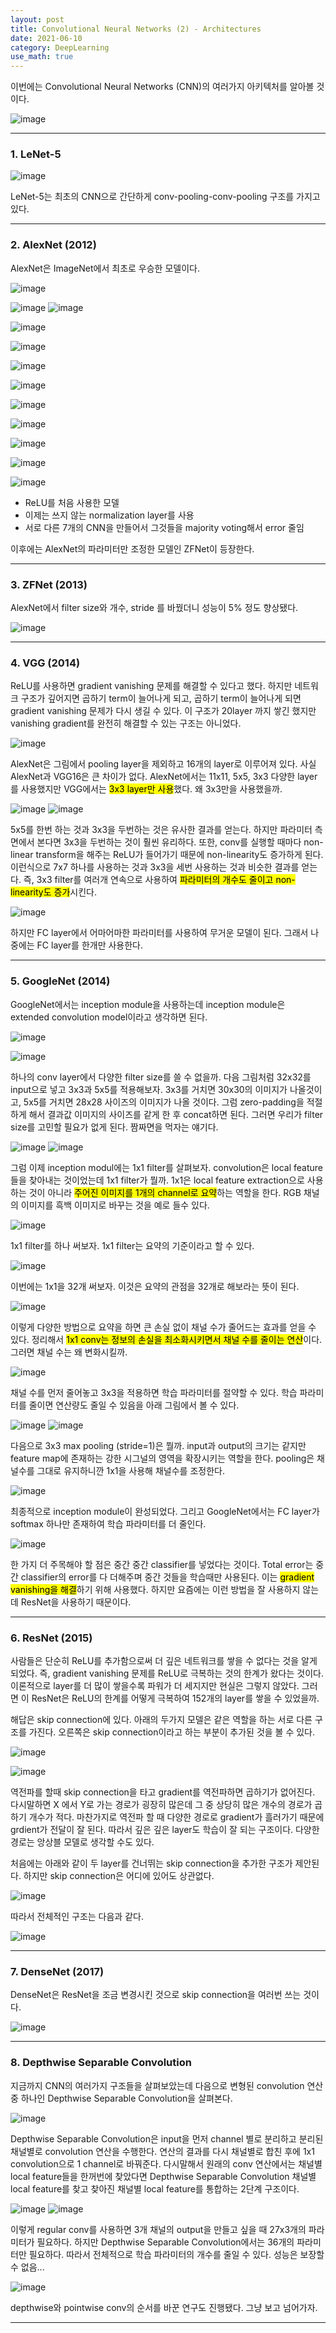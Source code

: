 ```yaml
---
layout: post
title: Convolutional Neural Networks (2) - Architectures
date: 2021-06-10
category: DeepLearning
use_math: true
---
```


이번에는 Convolutional Neural Networks (CNN)의 여러가지 아키텍처를 알아볼 것이다.

![image](https://user-images.githubusercontent.com/61526722/121185059-a3997d80-c8a0-11eb-96de-9bc2da956068.png)

---

### 1. LeNet-5

![image](https://user-images.githubusercontent.com/61526722/121184594-35ed5180-c8a0-11eb-9d94-f9f981587431.png)

LeNet-5는 최초의 CNN으로 간단하게 conv-pooling-conv-pooling 구조를 가지고 있다. 

---

### 2. AlexNet (2012)

AlexNet은 ImageNet에서 최초로 우승한 모델이다. 

![image](https://user-images.githubusercontent.com/61526722/121185177-c461d300-c8a0-11eb-8c4f-c9f73f5755a3.png)

![image](https://user-images.githubusercontent.com/61526722/121185480-14d93080-c8a1-11eb-8c93-91d5f1ec37b6.png)
![image](https://user-images.githubusercontent.com/61526722/121186007-9cbf3a80-c8a1-11eb-87a9-f5a82dc4abb2.png)

![image](https://user-images.githubusercontent.com/61526722/121194710-f4fa3a80-c8a9-11eb-991d-7ac7bca849bf.png)

![image](https://user-images.githubusercontent.com/61526722/121194723-f6c3fe00-c8a9-11eb-9151-6a68a9fa2ce2.png)

![image](https://user-images.githubusercontent.com/61526722/121194738-f9265800-c8a9-11eb-8da2-26c1480d7ebc.png)

![image](https://user-images.githubusercontent.com/61526722/121194742-faf01b80-c8a9-11eb-87c8-48a54610ffac.png)

![image](https://user-images.githubusercontent.com/61526722/121194750-fd527580-c8a9-11eb-938d-cedb33bf52ce.png)

![image](https://user-images.githubusercontent.com/61526722/121194756-ff1c3900-c8a9-11eb-9115-bda67dc6b20f.png)

![image](https://user-images.githubusercontent.com/61526722/121194761-004d6600-c8aa-11eb-9a0a-611c2a119b55.png)

![image](https://user-images.githubusercontent.com/61526722/121194797-093e3780-c8aa-11eb-9a5c-00d239a11994.png)

![image](https://user-images.githubusercontent.com/61526722/121194764-02172980-c8aa-11eb-9b59-676fe4640d82.png)


- ReLU를 처음 사용한 모델
- 이제는 쓰지 않는 normalization layer를 사용
- 서로 다른 7개의 CNN을 만들어서 그것들을 majority voting해서 error 줄임

이후에는 AlexNet의 파라미터만 조정한 모델인 ZFNet이 등장한다.

---

### 3. ZFNet (2013)

AlexNet에서 filter size와 개수, stride 를 바꿨더니 성능이 5% 정도 향상됐다.  

![image](https://user-images.githubusercontent.com/61526722/121187350-efe5bd00-c8a2-11eb-94a6-103c6ae999ae.png)


---

### 4. VGG (2014)

ReLU를 사용하면 gradient vanishing 문제를 해결할 수 있다고 했다. 하지만 네트워크 구조가 깊어지면 곱하기 term이 늘어나게 되고, 곱하기 term이 늘어나게 되면 gradient vanishing 문제가 다시 생길 수 있다. 이 구조가 20layer 까지 쌓긴 했지만 vanishing gradient를 완전히 해결할 수 있는 구조는 아니었다.

![image](https://user-images.githubusercontent.com/61526722/121191014-8bc4f800-c8a6-11eb-92c0-f10c01743db9.png)

AlexNet은 그림에서 pooling layer을 제외하고 16개의 layer로 이루어져 있다. 사실 AlexNet과 VGG16은 큰 차이가 없다. AlexNet에서는 11x11, 5x5, 3x3 다양한 layer를 사용했지만 VGG에서는 <mark>3x3 layer만 사용</mark>했다. 왜 3x3만을 사용했을까.

![image](https://user-images.githubusercontent.com/61526722/121189686-494eeb80-c8a5-11eb-97d2-483ca039b633.png)
![image](https://user-images.githubusercontent.com/61526722/121189109-bc0b9700-c8a4-11eb-9ce3-51ba15af604a.png)

5x5를 한번 하는 것과 3x3을 두번하는 것은 유사한 결과를 얻는다. 하지만 파라미터 측면에서 본다면 3x3을 두번하는 것이 훨씬 유리하다. 또한, conv를 실행할 때마다 non-linear transform을 해주는 ReLU가 들어가기 때문에 non-linearity도 증가하게 된다. 이런식으로 7x7 하나를 사용하는 것과 3x3을 세번 사용하는 것과 비슷한 결과를 얻는다. 즉, 3x3 filter를 여러개 연속으로 사용하여 <mark>파라미터의 개수도 줄이고 non-linearity도 증가</mark>시킨다.

![image](https://user-images.githubusercontent.com/61526722/121189928-861ae280-c8a5-11eb-86ea-e5e68cb0835e.png)

하지만 FC layer에서 어마어마한 파라미터를 사용하여 무거운 모델이 된다. 그래서 나중에는 FC layer를 한개만 사용한다.  

---

### 5. GoogleNet (2014)

GoogleNet에서는 inception module을 사용하는데 inception module은 extended convolution model이라고 생각하면 된다.

![image](https://user-images.githubusercontent.com/61526722/121191226-be6ef080-c8a6-11eb-95aa-9e7ad20ee8fa.png)

![image](https://user-images.githubusercontent.com/61526722/121191570-0db52100-c8a7-11eb-83ad-8f575341535e.png)

하나의 conv layer에서 다양한 filter size를 쓸 수 없을까. 다음 그림처럼 32x32를 input으로 넣고 3x3과 5x5를 적용해보자. 3x3를 거치면 30x30의 이미지가 나올것이고, 5x5를 거치면 28x28 사이즈의 이미지가 나올 것이다. 그럼 zero-padding을 적절하게 해서 결과값 이미지의 사이즈를 같게 한 후 concat하면 된다. 그러면 우리가 filter size를 고민할 필요가 없게 된다. 짬짜면을 먹자는 얘기다. 

![image](https://user-images.githubusercontent.com/61526722/121192311-c9765080-c8a7-11eb-990b-1598fc2638d1.png)
![image](https://user-images.githubusercontent.com/61526722/121192320-cb401400-c8a7-11eb-874e-840438a4c4dc.png)

그럼 이제 inception modul에는 1x1 filter를 살펴보자. convolution은 local feature들을 찾아내는 것이었는데 1x1 filter가 뭘까. 1x1은 local feature extraction으로 사용하는 것이 아니라 <mark>주어진 이미지를 1개의 channel로 요약</mark>하는 역할을 한다. RGB 채널의 이미지를 흑백 이미지로 바꾸는 것을 예로 들수 있다. 

![image](https://user-images.githubusercontent.com/61526722/121193190-984a5000-c8a8-11eb-9d7e-a3978c1a9481.png)

1x1 filter를 하나 써보자. 1x1 filter는 요약의 기준이라고 할 수 있다. 

![image](https://user-images.githubusercontent.com/61526722/121193457-d5aedd80-c8a8-11eb-9446-5bc141f10942.png)

이번에는 1x1을 32개 써보자. 이것은 요약의 관점을 32개로 해보라는 뜻이 된다. 

![image](https://user-images.githubusercontent.com/61526722/121193477-d8a9ce00-c8a8-11eb-9ac8-9acf106304f3.png)

이렇게 다양한 방법으로 요약을 하면 큰 손실 없이 채널 수가 줄어드는 효과를 얻을 수 있다. 정리해서 <mark>1x1 conv는 정보의 손실을 최소화시키면서 채널 수를 줄이는 연산</mark>이다. 그러면 채널 수는 왜 변화시킬까.

![image](https://user-images.githubusercontent.com/61526722/121208792-4b20ab00-c8b5-11eb-8da8-33e021ed9ed7.png)

채널 수를 먼저 줄어놓고 3x3을 적용하면 학습 파라미터를 절약할 수 있다. 학습 파라미터를 줄이면 연산량도 줄일 수 있음을 아래 그림에서 볼 수 있다.

![image](https://user-images.githubusercontent.com/61526722/121210193-6e982580-c8b6-11eb-9826-bbcc742ed9ca.png)
![image](https://user-images.githubusercontent.com/61526722/121210245-7b1c7e00-c8b6-11eb-891e-38833550a1b4.png)

다음으로 3x3 max pooling (stride=1)은 뭘까. input과 output의 크기는 같지만 feature map에 존재하는 강한 시그널의 영역을 확장시키는 역할을 한다. pooling은 채널수를 그대로 유지하니깐 1x1을 사용해 채널수를 조정한다. 

![image](https://user-images.githubusercontent.com/61526722/121209567-e44fc180-c8b5-11eb-96b0-d8ef81c4fcb1.png)

최종적으로 inception module이 완성되었다. 그리고 GoogleNet에서는 FC layer가 softmax 하나만 존재하여 학습 파라미터를 더 줄인다. 

![image](https://user-images.githubusercontent.com/61526722/121210759-e5352300-c8b6-11eb-8c54-3a48f8a8a6dd.png)

한 가지 더 주목해야 할 점은 중간 중간 classifier를 넣었다는 것이다. Total error는 중간 classifier의 error를 다 더해주며 중간 것들을 학습때만 사용된다. 이는 <mark>gradient vanishing을 해결</mark>하기 위해 사용했다. 하지만 요즘에는 이런 방법을 잘 사용하지 않는데 ResNet을 사용하기 때문이다. 

---

### 6. ResNet (2015)

사람들은 단순히 ReLU를 추가함으로써 더 깊은 네트워크를 쌓을 수 없다는 것을 알게 되었다. 즉, gradient vanishing 문제를 ReLU로 극복하는 것의 한계가 왔다는 것이다. 이론적으로 layer를 더 많이 쌓을수록 파워가 더 세지지만 현실은 그렇지 않았다. 그러면 이 ResNet은 ReLU의 한계를 어떻게 극복하여 152개의 layer를 쌓을 수 있었을까. 


해답은 skip connection에 있다. 아래의 두가지 모델은 같은 역할을 하는 서로 다른 구조를 가진다. 오른쪽은 skip connection이라고 하는 부분이 추가된 것을 볼 수 있다. 

![image](https://user-images.githubusercontent.com/61526722/121213793-86bd7400-c8b9-11eb-8640-1a9a395021e0.png)

![image](https://user-images.githubusercontent.com/61526722/121212771-9d170000-c8b8-11eb-95ab-f8c5370f1ccd.png)

역전파를 할때 skip connection을 타고 gradient를 역전파하면 곱하기가 없어진다. 다시말하면 X 에서 Y로 가는 경로가 굉장히 많은데 그 중 상당히 많은 개수의 경로가 곱하기 개수가 적다. 마찬가지로 역전파 할 때 다양한 경로로 gradient가 흘러가기 때문에 grdient가 전달이 잘 된다. 따라서 깊은 깊은 layer도 학습이 잘 되는 구조이다. 다양한 경로는 앙상블 모델로 생각할 수도 있다. 

처음에는 아래와 같이 두 layer를 건너뛰는 skip connection을 추가한 구조가 제안된다. 하지만 skip connection은 어디에 있어도 상관없다. 

![image](https://user-images.githubusercontent.com/61526722/121214298-eddb2880-c8b9-11eb-8778-56df1c506be5.png)

따라서 전체적인 구조는 다음과 같다. 

![image](https://user-images.githubusercontent.com/61526722/121214585-3561b480-c8ba-11eb-8984-121876250be9.png)

---

### 7. DenseNet (2017)

DenseNet은 ResNet을 조금 변경시킨 것으로 skip connection을 여러번 쓰는 것이다. 

![image](https://user-images.githubusercontent.com/61526722/121215401-ec5e3000-c8ba-11eb-82a2-6796518843d9.png)

---

### 8. Depthwise Separable Convolution

지금까지 CNN의 여러가지 구조들을 살펴보았는데 다음으로 변형된 convolution 연산 중 하나인 Depthwise Separable Convolution을 살펴본다. 

![image](https://user-images.githubusercontent.com/61526722/121215809-4b23a980-c8bb-11eb-8698-6ba5328e6ab2.png)

Depthwise Separable Convolution은 input을 먼저 channel 별로 분리하고 분리된 채널별로 convolution  연산을 수행한다. 연산의 결과를 다시 채널별로 합친 후에 1x1 convolution으로 1 channel로 바꿔준다. 다시말해서 원래의 conv 연산에서는 채널별 local feature들을 한꺼번에 찾았다면 Depthwise Separable Convolution 채널별 local feature를 찾고 찾아진 채널별 local feature를 통합하는 2단계 구조이다.  

![image](https://user-images.githubusercontent.com/61526722/121216964-588d6380-c8bc-11eb-874d-ef1eac82b159.png)
![image](https://user-images.githubusercontent.com/61526722/121216790-30056980-c8bc-11eb-8d90-a059bdf9a2a0.png)

이렇게 regular conv를 사용하면 3개 채널의 output을 만들고 싶을 때 27x3개의 파라미터가 필요하다. 하지만 Depthwise Separable Convolution에서는 36개의 파라미터만 필요하다. 따라서 전체적으로 학습 파라미터의 개수를 줄일 수 있다. 성능은 보장할 수 없음...


![image](https://user-images.githubusercontent.com/61526722/121217495-dcdfe680-c8bc-11eb-9988-e2594f86ce01.png)

depthwise와 pointwise conv의 순서를 바꾼 연구도 진행됐다. 그냥 보고 넘어가자.

---
